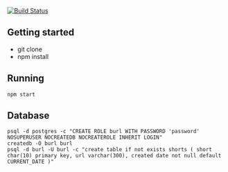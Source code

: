 [![Build Status](https://travis-ci.org/bear/burl.svg?branch=master)](https://travis-ci.org/bear/burl)

## Getting started

* git clone
* npm install

## Running

`npm start`

## Database

```
psql -d postgres -c "CREATE ROLE burl WITH PASSWORD 'password' NOSUPERUSER NOCREATEDB NOCREATEROLE INHERIT LOGIN"
createdb -O burl burl
psql -d burl -U burl -c "create table if not exists shorts ( short char(10) primary key, url varchar(300), created date not null default CURRENT_DATE )"
```
